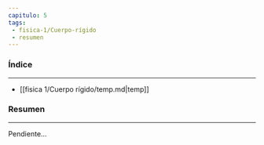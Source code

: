 ```yaml
---
capitulo: 5
tags: 
 - fisica-1/Cuerpo-rígido
 - resumen
---
```

### Índice
---
 * [[fisica 1/Cuerpo rígido/temp.md|temp]]

### Resumen
---
Pendiente...